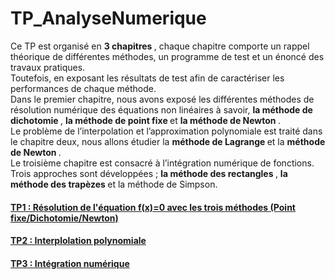 # TP_AnalyseNumerique

Ce TP est organisé en <B> 3 chapitres </B> , chaque chapitre comporte un rappel
théorique de différentes méthodes, un programme de test et un énoncé des travaux
pratiques. 
<br>
Toutefois, en exposant les résultats de test afin de caractériser les performances
de chaque méthode.
<br> Dans le premier chapitre, nous avons exposé les différentes méthodes de résolution
numérique des équations non linéaires à savoir, <B> la méthode de dichotomie </B>, <B> la méthode de
point fixe </B>  et <B> la méthode de Newton </B>.
<br> Le problème de l’interpolation et l’approximation polynomiale est traité dans le
chapitre deux, nous allons étudier la   <B> méthode de Lagrange </B> et la  <B> méthode de Newton </B>.
<br> Le troisième chapitre est consacré à l’intégration numérique de fonctions. Trois
approches sont développées ;    <B> la méthode des rectangles </B>,  <B> la méthode des trapèzes </B> et la
méthode de Simpson.




#### [ TP1 : Résolution de l'équation f(x)=0 avec les trois méthodes (Point fixe/Dichotomie/Newton)](https://github.com/farahjbara/TP_AnalyseNumerique/blob/main/Compte%20rendu%20TP%201.ipynb)



#### [ TP2 : Interplolation polynomiale](https://github.com/farahjbara/TP_AnalyseNumerique/blob/main/Compte%20rendu%202%20.ipynb)

#### [ TP3 : Intégration numérique]()
